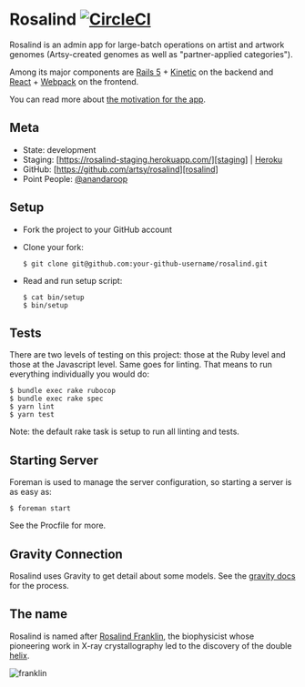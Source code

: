 # Rosalind [![CircleCI][badge]][circle_ci]

Rosalind is an admin app for large-batch operations on artist and artwork
genomes (Artsy-created genomes as well as "partner-applied categories").

Among its major components are [Rails 5][rails_5] + [Kinetic][kinetic] on the
backend and [React][react] + [Webpack][webpack] on the frontend.

You can read more about [the motivation for the app][motivation].

## Meta

* State: development
* Staging: [https://rosalind-staging.herokuapp.com/][staging] | [Heroku][heroku_staging]
* GitHub: [https://github.com/artsy/rosalind][rosalind]
* Point People: [@anandaroop][anandaroop]

## Setup

* Fork the project to your GitHub account

* Clone your fork:
  ```
  $ git clone git@github.com:your-github-username/rosalind.git
  ```

* Read and run setup script:
  ```
  $ cat bin/setup
  $ bin/setup
  ```

## Tests

There are two levels of testing on this project: those at the Ruby level and
those at the Javascript level. Same goes for linting. That means to run
everything individually you would do:

```
$ bundle exec rake rubocop
$ bundle exec rake spec
$ yarn lint
$ yarn test
```

Note: the default rake task is setup to run all linting and tests.

## Starting Server

Foreman is used to manage the server configuration, so starting a server is as
easy as:

```
$ foreman start
```

See the Procfile for more.

## Gravity Connection

Rosalind uses Gravity to get detail about some models. See the [gravity
docs][xapp] for the process.

## The name

Rosalind is named after [Rosalind Franklin][franklin], the biophysicist whose
pioneering work in X-ray crystallography led to the discovery of the double
[helix][helix].

![franklin](https://cloud.githubusercontent.com/assets/140521/21436608/6bbbc722-c84d-11e6-9818-3e3b40688963.jpg)

[badge]: https://circleci.com/gh/artsy/rosalind.svg?style=svg&circle-token=cb49eab5b9f460be61b18d9eef1153b3db16e02a
[circle_ci]: https://circleci.com/gh/artsy/rosalind
[rails_5]: http://rubyonrails.org
[kinetic]: https://github.com/artsy/kinetic
[react]: https://facebook.github.io/react/
[webpack]: https://webpack.github.io
[motivation]: https://github.com/artsy/rosalind/pull/1
[staging]: https://rosalind-staging.herokuapp.com/
[heroku_staging]: https://dashboard.heroku.com/apps/rosalind-staging
[rosalind]: https://github.com/artsy/rosalind
[anandaroop]: https://github.com/anandaroop
[xapp]: https://github.com/artsy/gravity/blob/master/doc/ApiAuthentication.md#create-xapp-token
[franklin]: https://www.google.com/search?q=Rosalind+Franklin
[helix]: https://github.com/artsy/helix
